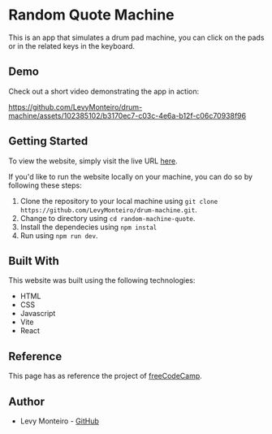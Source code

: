 # Random Quote Machine
This is an app that simulates a drum pad machine, you can click on the pads or in the related keys in the keyboard. 

## Demo
Check out a short video demonstrating the app in action:


https://github.com/LevyMonteiro/drum-machine/assets/102385102/b3170ec7-c03c-4e6a-b12f-c06c70938f96



## Getting Started
To view the website, simply visit the live URL <a href="https://drum-machine-levymonteiro.vercel.app/" target="_blank">here</a>.

If you'd like to run the website locally on your machine, you can do so by following these steps:
<ol>
<li>Clone the repository to your local machine using <code>git clone https://github.com/LevyMonteiro/drum-machine.git</code>.</li>
<li>Change to directory using <code>cd random-machine-quote</code>.</li>
<li>Install the dependecies using <code>npm instal</code></li>
<li>Run using <code>npm run dev</code>.</li>
</ol>

## Built With
This website was built using the following technologies:
<ul>
<li>HTML</li>
<li>CSS</li>
<li>Javascript</li>
<li>Vite</li>
<li>React</li>
</ul>

## Reference
This page has as reference the project of <a href="https://www.freecodecamp.org/learn" target="_blank">freeCodeCamp</a>.

## Author
<ul>
<li>Levy Monteiro - <a href="https://github.com/LevyMonteiro" target="_blank">GitHub</a></li>
</ul>
